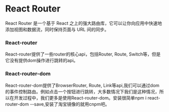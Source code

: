 # React Router

React Router 是一个基于 React 之上的强大路由库，它可以让你向应用中快速地添加视图和数据流，同时保持页面与 URL 间的同步。


### React-router

React-router提供了一些router的核心api，包括Router, Route, Switch等，但是它没有提供dom操作进行跳转的api。

### React-router-dom

React-router-dom提供了BrowserRouter, Route, Link等api,我们可以通过dom的事件控制路由。例如点击一个按钮进行跳转，大多数情况下我们是这种情况，所以在开发过程中，我们更多是使用React-router-dom。安装很简单npm i react-router-dom --save,安装了淘宝镜像的就用cnpm吧。